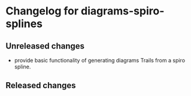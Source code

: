 # Changelog for diagrams-spiro-splines

## Unreleased changes

- provide basic functionality of generating diagrams Trails
  from a spiro spline.

## Released changes
